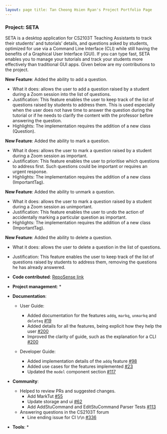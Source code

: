 ```yaml
---
layout: page title: Tan Cheong Hsien Ryan's Project Portfolio Page
---
```


### Project: SETA

SETA is a desktop application for CS2103T Teaching Assistants to track their students’ and tutorials’ details, and
questions asked by students, optimized for use via a Command Line Interface (CLI) while still having the benefits of a
Graphical User Interface (GUI). If you can type fast, SETA enables you to manage your tutorials and track your students
more effectively than traditional GUI apps. Given below are my contributions to the project.

**New Feature**: Added the ability to add a question.

* What it does: allows the user to add a question raised by a student during a Zoom session into the list of
  questions.
* Justification: This feature enables the user to keep track of the list of questions raised by students to address
  them. This is used especially when the user does not have time to answer the question during the tutorial or
  if he needs to clarify the content with the professor before answering the question.
* Highlights: The implementation requires the addition of a new class (Question).

**New Feature**: Added the ability to mark a question.

* What it does: allows the user to mark a question raised by a student during a Zoom session as important.
* Justification: This feature enables the user to prioritise which questions to address first. Such questions could be
  important or requires an urgent response.
* Highlights: The implementation requires the addition of a new class (ImportantTag).

**New Feature**: Added the ability to unmark a question.

* What it does: allows the user to mark a question raised by a student during a Zoom session as unimportant.
* Justification: This feature enables the user to undo the action of accidentally marking a particular question as
  important.
* Highlights: The implementation requires the addition of a new class (ImportantTag).

**New Feature**: Added the ability to delete a question.

* What it does: allows the user to delete a question in the list of questions.
* Justification: This feature enables the user to keep track of the list of questions raised by students to address
  them, removing the questions he has already answered.


* **Code
  contributed**: [RepoSense link](https://nus-cs2103-ay2223s1.github.io/tp-dashboard/?search=ketamethane&breakdown=true)


* **Project management**:
    *


* **Documentation**:
    * User Guide:
        * Added documentation for the features `addq`, `markq`, `unmarkq`
          and `deleteq` [\#19](https://github.com/AY2223S1-CS2103T-T08-4/tp/pull/19)
        * Added details for all the features, being explicit how they help the
          user [\#200](https://github.com/AY2223S1-CS2103T-T08-4/tp/pull/200)
        * Improved the clarity of guide, such as the explanation for a
          CLI [\#200](https://github.com/AY2223S1-CS2103T-T08-4/tp/pull/200)

    * Developer Guide:
        * Added implementation details of the `addq`
          feature [\#98](https://github.com/AY2223S1-CS2103T-T08-4/tp/pull/98)
        * Added use cases for the features implemented [\#23](https://github.com/AY2223S1-CS2103T-T08-4/tp/pull/23)
        * Updated the `model` component section [\#117](https://github.com/AY2223S1-CS2103T-T08-4/tp/pull/117)


* **Community**:
    * Helped to review PRs and suggested changes.
        * Add MarkTut [#55](https://github.com/AY2223S1-CS2103T-T08-4/tp/pull/55)
        * Update storage and ui [#62](https://github.com/AY2223S1-CS2103T-T08-4/tp/pull/62)
        * Add AddStuCommand and EditStuCommand Parser
          Tests [#113](https://github.com/AY2223S1-CS2103T-T08-4/tp/pull/113)
    * Answering questions in the CS2103T forum
        * Line ending issue for CI \r\n [#336](https://github.com/nus-cs2103-AY2223S1/forum/issues/336)


* **Tools**:
    * 
